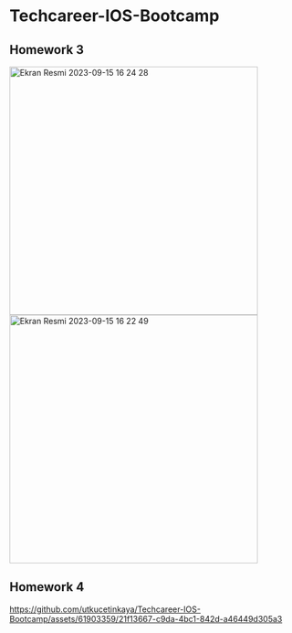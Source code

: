 # Techcareer-IOS-Bootcamp

## Homework 3 

<img width="435" alt="Ekran Resmi 2023-09-15 16 24 28" src="https://github.com/utkucetinkaya/Techcareer-IOS-Bootcamp/assets/61903359/9934d3b8-8e5a-4519-9c3d-3c19b4a5cd82">
<img width="435" alt="Ekran Resmi 2023-09-15 16 22 49" src="https://github.com/utkucetinkaya/Techcareer-IOS-Bootcamp/assets/61903359/d34fcb81-1f56-408a-af9c-2842ff4ff12b">

## Homework 4


https://github.com/utkucetinkaya/Techcareer-IOS-Bootcamp/assets/61903359/21f13667-c9da-4bc1-842d-a46449d305a3




